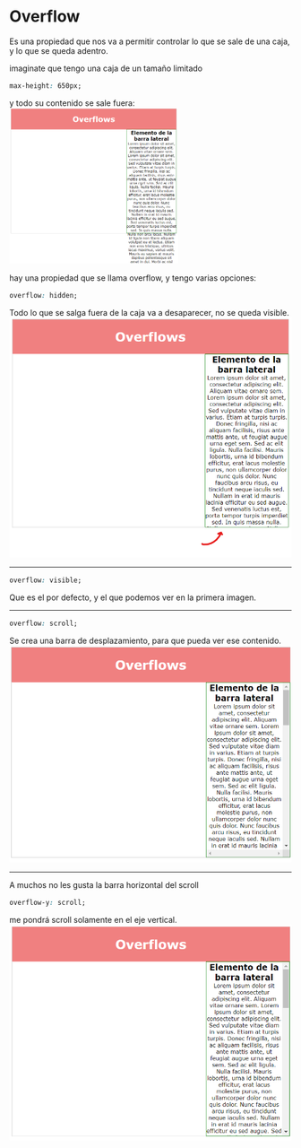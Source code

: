 # Overflow

Es una propiedad que nos va a permitir controlar lo que se sale de una caja, y lo que se queda adentro. 

imaginate que tengo una caja de un tamaño limitado

```css
max-height: 650px;
```
y todo su contenido se sale fuera:
<img src="./overflows-1.png" width="60%">
<!-- ![overflow-1](./overflows-1.png "overflow-desborda") -->

hay una propiedad que se llama overflow, y tengo varias opciones:

```css
overflow: hidden;
```
Todo lo que se salga fuera de la caja va a desaparecer, no se queda visible.
![overflow-hidden](./overflow-hidden.png "overflow-hidden")

___

```css
overflow: visible;
```
Que es el por defecto, y el que podemos ver en la primera imagen.

___


```css
overflow: scroll;
```
Se crea una barra de desplazamiento, para que pueda ver ese contenido.
![overflow-scroll](./overflow-scroll.png "overflow-scroll")

___

A muchos no les gusta la barra horizontal del scroll 
```css
overflow-y: scroll;
```
me pondrá scroll solamente en el eje vertical.
![overflow-scroll-y](./overflow-scroll-y.png "overflow-scroll-y")
